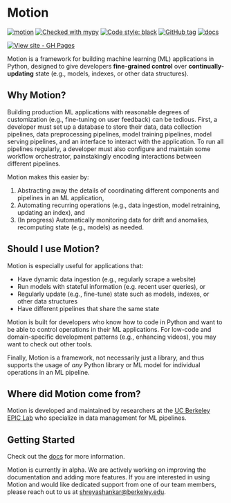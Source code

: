 # Motion

[![motion](https://github.com/dm4ml/motion/workflows/motion/badge.svg)](https://github.com/dm4ml/motion/actions?query=workflow:"motion")
[![Checked with mypy](http://www.mypy-lang.org/static/mypy_badge.svg)](http://mypy-lang.org/)
[![Code style: black](https://img.shields.io/badge/code%20style-black-000000.svg)](https://github.com/psf/black)
[![GitHub tag](https://img.shields.io/github/tag/dm4ml/motion?include_prereleases=&sort=semver&color=blue)](https://github.com/dm4ml/motion/releases/)
[![docs](https://github.com/dm4ml/motion/workflows/docs/badge.svg)](https://github.com/dm4ml/motion/actions?query=workflow:"docs")

[![View site - GH Pages](https://img.shields.io/badge/View_site-GH_Pages-2ea44f?style=for-the-badge)](https://dm4ml.github.io/motion/)

Motion is a framework for building machine learning (ML) applications in Python, designed to give developers **fine-grained control** over **continually-updating** state (e.g., models, indexes, or other data structures).


## Why Motion?

Building production ML applications with reasonable degrees of customization (e.g., fine-tuning on user feedback) can be tedious. First, a developer must set up a database to store their data, data collection pipelines, data preprocessing pipelines, model training pipelines, model serving pipelines, and an interface to interact with the application. To run all pipelines regularly, a developer must also configure and maintain some workflow orchestrator, painstakingly encoding interactions between different pipelines. 

Motion makes this easier by:

1. Abstracting away the details of coordinating different components and pipelines in an ML application, 
2. Automating recurring operations (e.g., data ingestion, model retraining, updating an index), and
3. (In progress) Automatically monitoring data for drift and anomalies, recomputing state (e.g., models) as needed.


## Should I use Motion?

Motion is especially useful for applications that:

* Have dynamic data ingestion (e.g., regularly scrape a website)
* Run models with stateful information (e.g. recent user queries), or
* Regularly update (e.g., fine-tune) state such as models, indexes, or other data structures
* Have different pipelines that share the same state

Motion is built for developers who know how to code in Python and want to be able to control operations in their ML applications. For low-code and domain-specific development patterns (e.g., enhancing videos), you may want to check out other tools.

Finally, Motion is a framework, not necessarily just a library, and thus supports the usage of _any_ Python library or ML model for individual operations in an ML pipeline. 

## Where did Motion come from?

Motion is developed and maintained by researchers at the [UC Berkeley EPIC Lab](https://epic.berkeley.edu) who specialize in data management for ML pipelines.

## Getting Started

Check out the [docs](https://dm4ml.github.io/motion/) for more information.

Motion is currently in alpha. We are actively working on improving the documentation and adding more features. If you are interested in using Motion and would like dedicated support from one of our team members, please reach out to us at [shreyashankar@berkeley.edu](mailto:shreyashankar@berkeley.edu).
